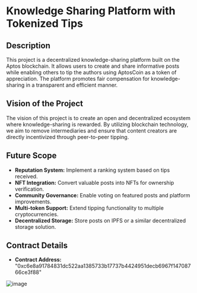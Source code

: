 # Knowledge Sharing Platform with Tokenized Tips

## Description
This project is a decentralized knowledge-sharing platform built on the Aptos blockchain. It allows users to create and share informative posts while enabling others to tip the authors using AptosCoin as a token of appreciation. The platform promotes fair compensation for knowledge-sharing in a transparent and efficient manner.

## Vision of the Project
The vision of this project is to create an open and decentralized ecosystem where knowledge-sharing is rewarded. By utilizing blockchain technology, we aim to remove intermediaries and ensure that content creators are directly incentivized through peer-to-peer tipping.

## Future Scope
- **Reputation System:** Implement a ranking system based on tips received.
- **NFT Integration:** Convert valuable posts into NFTs for ownership verification.
- **Community Governance:** Enable voting on featured posts and platform improvements.
- **Multi-token Support:** Extend tipping functionality to multiple cryptocurrencies.
- **Decentralized Storage:** Store posts on IPFS or a similar decentralized storage solution.

## Contract Details
- **Contract Address:** "0xc6e8a91784831dc522aa1385733b17737b4424951decb6967f14708766ce3f88"

![image](https://github.com/user-attachments/assets/94df13db-bbb4-40eb-b6d8-5f2099d40a7e)
